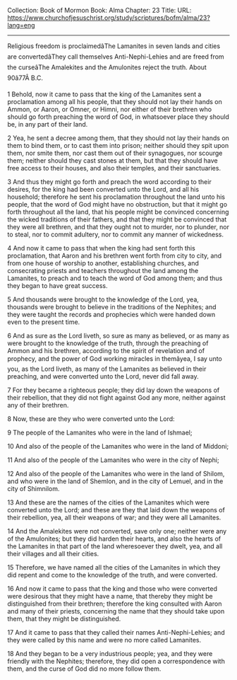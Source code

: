 Collection: Book of Mormon
Book: Alma
Chapter: 23
Title: 
URL: https://www.churchofjesuschrist.org/study/scriptures/bofm/alma/23?lang=eng

---

Religious freedom is proclaimedâThe Lamanites in seven lands and cities are convertedâThey call themselves Anti-Nephi-Lehies and are freed from the curseâThe Amalekites and the Amulonites reject the truth. About 90â77Â B.C.

1 Behold, now it came to pass that the king of the Lamanites sent a proclamation among all his people, that they should not lay their hands on Ammon, or Aaron, or Omner, or Himni, nor either of their brethren who should go forth preaching the word of God, in whatsoever place they should be, in any part of their land.

2 Yea, he sent a decree among them, that they should not lay their hands on them to bind them, or to cast them into prison; neither should they spit upon them, nor smite them, nor cast them out of their synagogues, nor scourge them; neither should they cast stones at them, but that they should have free access to their houses, and also their temples, and their sanctuaries.

3 And thus they might go forth and preach the word according to their desires, for the king had been converted unto the Lord, and all his household; therefore he sent his proclamation throughout the land unto his people, that the word of God might have no obstruction, but that it might go forth throughout all the land, that his people might be convinced concerning the wicked traditions of their fathers, and that they might be convinced that they were all brethren, and that they ought not to murder, nor to plunder, nor to steal, nor to commit adultery, nor to commit any manner of wickedness.

4 And now it came to pass that when the king had sent forth this proclamation, that Aaron and his brethren went forth from city to city, and from one house of worship to another, establishing churches, and consecrating priests and teachers throughout the land among the Lamanites, to preach and to teach the word of God among them; and thus they began to have great success.

5 And thousands were brought to the knowledge of the Lord, yea, thousands were brought to believe in the traditions of the Nephites; and they were taught the records and prophecies which were handed down even to the present time.

6 And as sure as the Lord liveth, so sure as many as believed, or as many as were brought to the knowledge of the truth, through the preaching of Ammon and his brethren, according to the spirit of revelation and of prophecy, and the power of God working miracles in themâyea, I say unto you, as the Lord liveth, as many of the Lamanites as believed in their preaching, and were converted unto the Lord, never did fall away.

7 For they became a righteous people; they did lay down the weapons of their rebellion, that they did not fight against God any more, neither against any of their brethren.

8 Now, these are they who were converted unto the Lord:

9 The people of the Lamanites who were in the land of Ishmael;

10 And also of the people of the Lamanites who were in the land of Middoni;

11 And also of the people of the Lamanites who were in the city of Nephi;

12 And also of the people of the Lamanites who were in the land of Shilom, and who were in the land of Shemlon, and in the city of Lemuel, and in the city of Shimnilom.

13 And these are the names of the cities of the Lamanites which were converted unto the Lord; and these are they that laid down the weapons of their rebellion, yea, all their weapons of war; and they were all Lamanites.

14 And the Amalekites were not converted, save only one; neither were any of the Amulonites; but they did harden their hearts, and also the hearts of the Lamanites in that part of the land wheresoever they dwelt, yea, and all their villages and all their cities.

15 Therefore, we have named all the cities of the Lamanites in which they did repent and come to the knowledge of the truth, and were converted.

16 And now it came to pass that the king and those who were converted were desirous that they might have a name, that thereby they might be distinguished from their brethren; therefore the king consulted with Aaron and many of their priests, concerning the name that they should take upon them, that they might be distinguished.

17 And it came to pass that they called their names Anti-Nephi-Lehies; and they were called by this name and were no more called Lamanites.

18 And they began to be a very industrious people; yea, and they were friendly with the Nephites; therefore, they did open a correspondence with them, and the curse of God did no more follow them.
